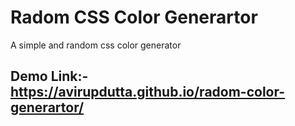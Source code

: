 # Radom CSS Color Generartor
A simple and random css color generator

## Demo Link:- https://avirupdutta.github.io/radom-color-generartor/